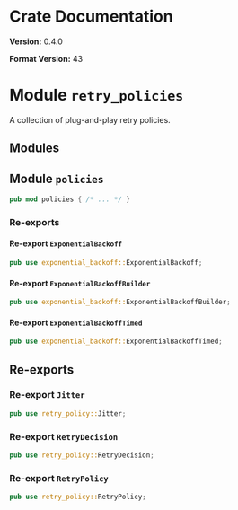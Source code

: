 # Crate Documentation

**Version:** 0.4.0

**Format Version:** 43

# Module `retry_policies`

A collection of plug-and-play retry policies.

## Modules

## Module `policies`

```rust
pub mod policies { /* ... */ }
```

### Re-exports

#### Re-export `ExponentialBackoff`

```rust
pub use exponential_backoff::ExponentialBackoff;
```

#### Re-export `ExponentialBackoffBuilder`

```rust
pub use exponential_backoff::ExponentialBackoffBuilder;
```

#### Re-export `ExponentialBackoffTimed`

```rust
pub use exponential_backoff::ExponentialBackoffTimed;
```

## Re-exports

### Re-export `Jitter`

```rust
pub use retry_policy::Jitter;
```

### Re-export `RetryDecision`

```rust
pub use retry_policy::RetryDecision;
```

### Re-export `RetryPolicy`

```rust
pub use retry_policy::RetryPolicy;
```

